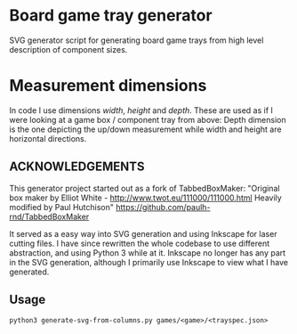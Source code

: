 Board game tray generator
=========================

SVG generator script for generating board game trays from high level description
of component sizes.

Measurement dimensions
======================
In code I use dimensions *width*, *height* and *depth*. These are used as if I were looking
at a game box / component tray from above: Depth dimension is the one depicting the up/down 
measurement while width and height are horizontal directions.


ACKNOWLEDGEMENTS
----------------
This generator project started out as a fork of TabbedBoxMaker:
"Original box maker by Elliot White - http://www.twot.eu/111000/111000.html 
Heavily modified by Paul Hutchison"
https://github.com/paulh-rnd/TabbedBoxMaker

It served as a easy way into SVG generation and using Inkscape for laser cutting files.
I have since rewritten the whole codebase to use different abstraction, and using 
Python 3 while at it. Inkscape no longer has any part in the SVG generation, although
I primarily use Inkscape to view what I have generated.


Usage
-----
`python3 generate-svg-from-columns.py games/<game>/<trayspec.json>`

